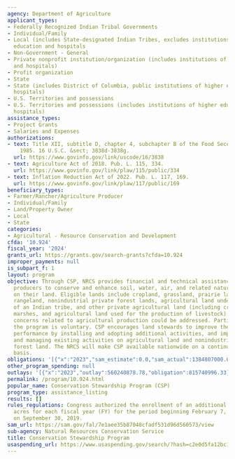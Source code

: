 ```yaml
---
agency: Department of Agriculture
applicant_types:
- Federally Recognized Indian Tribal Governments
- Individual/Family
- Local (includes State-designated Indian Tribes, excludes institutions of higher
  education and hospitals
- Non-Government - General
- Private nonprofit institution/organization (includes institutions of higher education
  and hospitals)
- Profit organization
- State
- State (includes District of Columbia, public institutions of higher education and
  hospitals)
- U.S. Territories and possessions
- U.S. Territories and possessions (includes institutions of higher education and
  hospitals)
assistance_types:
- Project Grants
- Salaries and Expenses
authorizations:
- text: Title XII, subtitle D, chapter 4, subchapter B of the Food Security Act of
    1985. 16 U.S.C. &sect; 3838d-3838g.
  url: https://www.govinfo.gov/link/uscode/16/3838
- text: Agriculture Act of 2018. Pub. L. 115, 334.
  url: https://www.govinfo.gov/link/plaw/115/public/334
- text: Inflation Reduction Act of 2022. Pub. L. 117, 169.
  url: https://www.govinfo.gov/link/plaw/117/public/169
beneficiary_types:
- Farmer/Rancher/Agriculture Producer
- Individual/Family
- Land/Property Owner
- Local
- State
categories:
- Agricultural - Resource Conservation and Development
cfda: '10.924'
fiscal_year: '2024'
grants_url: https://grants.gov/search-grants?cfda=10.924
improper_payments: null
is_subpart_f: 1
layout: program
objective: Through CSP, NRCS provides financial and technical assistance to eligible
  producers to conserve and enhance soil, water, air, and related natural resources
  on their land. Eligible lands include cropland, grassland, prairie land, pastureland,
  rangeland, nonindustrial private forest lands, agricultural land under the jurisdiction
  of an Indian tribe, and other private agricultural land (including cropped woodland,
  marshes, and agricultural land used for the production of livestock) on which resource
  concerns related to agricultural production could be addressed. Participation in
  the program is voluntary. CSP encourages land stewards to improve their conservation
  performance by installing and adopting additional activities, and improving, maintaining,
  and managing existing activities on agricultural land and nonindustrial private
  forest land. The NRCS will make CSP available nationwide on a continuous application
  basis.
obligations: '[{"x":"2023","sam_estimate":0.0,"sam_actual":1384807000.0,"usa_spending_actual":801928998.23},{"x":"2024","sam_estimate":0.0,"sam_actual":1405650000.0,"usa_spending_actual":538987099.48},{"x":"2025","sam_estimate":0.0,"sam_actual":0.0,"usa_spending_actual":3021719.67}]'
other_program_spending: null
outlays: '[{"x":"2023","outlay":560240878.78,"obligation":815740996.33},{"x":"2024","outlay":34932283.16,"obligation":540118651.17},{"x":"2025","outlay":880450.86,"obligation":2792573.47}]'
permalink: /program/10.924.html
popular_name: Conservation Stewardship Program (CSP)
program_type: assistance_listing
results: []
rules_regulations: Congress authorized the enrollment of an additional 10,000,000
  acres for each fiscal year (FY) for the period beginning February 7, 2014, and ending
  on September 30, 2019.
sam_url: https://sam.gov/fal/7e1aee35b87048cfadf531d96d560573/view
sub-agency: Natural Resources Conservation Service
title: Conservation Stewardship Program
usaspending_url: https://www.usaspending.gov/search/?hash=c2e0d5fa12bc1bd88d491f53689c2304
---
```

